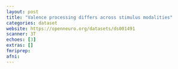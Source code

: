 ```yaml
---
layout: post
title: "Valence processing differs across stimulus modalities"
categories: dataset
website: https://openneuro.org/datasets/ds001491
scanner: 3T
echoes: [3]
extras: []
fmriprep:
afni:
---
```

